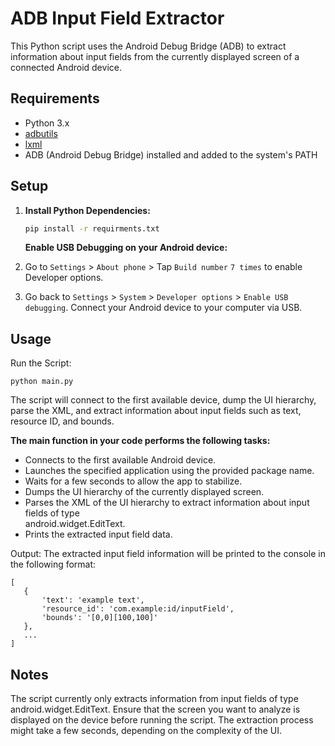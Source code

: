 # ADB Input Field Extractor

This Python script uses the Android Debug Bridge (ADB) to extract information about input fields from the currently displayed screen of a connected Android device.

## Requirements

- Python 3.x
- [adbutils](https://pypi.org/project/adbutils/)
- [lxml](https://pypi.org/project/lxml/)
- ADB (Android Debug Bridge) installed and added to the system's PATH

## Setup

1. **Install Python Dependencies:**

   ```bash
   pip install -r requirments.txt
   ```

   **Enable USB Debugging on your Android device:**

1. Go to `Settings` > `About phone` > Tap `Build number` `7 times` to enable Developer
   options.
1. Go back to `Settings` > `System` > `Developer options` > `Enable USB debugging`.
   Connect your Android device to your computer via USB.

## Usage

Run the Script:

```
python main.py
```

The script will connect to the first available device, dump the UI hierarchy, parse the XML, and extract information about input fields such as text, resource ID, and bounds.

**The main function in your code performs the following tasks:**

- Connects to the first available Android device.
- Launches the specified application using the provided package name.
- Waits for a few seconds to allow the app to stabilize.
- Dumps the UI hierarchy of the currently displayed screen.
- Parses the XML of the UI hierarchy to extract information about input fields of type  
  android.widget.EditText.
- Prints the extracted input field data.

Output:
The extracted input field information will be printed to the console in the following format:

```
[
   {
       'text': 'example text',
       'resource_id': 'com.example:id/inputField',
       'bounds': '[0,0][100,100]'
   },
   ...
]
```

## Notes

The script currently only extracts information from input fields of type
android.widget.EditText.
Ensure that the screen you want to analyze is displayed on the device before running the
script.
The extraction process might take a few seconds, depending on the complexity of the UI.
